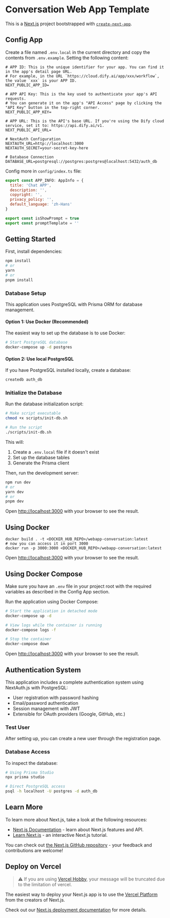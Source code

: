 # Conversation Web App Template
This is a [Next.js](https://nextjs.org/) project bootstrapped with [`create-next-app`](https://github.com/vercel/next.js/tree/canary/packages/create-next-app).

## Config App
Create a file named `.env.local` in the current directory and copy the contents from `.env.example`. Setting the following content:
```
# APP ID: This is the unique identifier for your app. You can find it in the app's detail page URL. 
# For example, in the URL `https://cloud.dify.ai/app/xxx/workflow`, the value `xxx` is your APP ID.
NEXT_PUBLIC_APP_ID=

# APP API Key: This is the key used to authenticate your app's API requests. 
# You can generate it on the app's "API Access" page by clicking the "API Key" button in the top-right corner.
NEXT_PUBLIC_APP_KEY=

# APP URL: This is the API's base URL. If you're using the Dify cloud service, set it to: https://api.dify.ai/v1.
NEXT_PUBLIC_API_URL=

# NextAuth Configuration
NEXTAUTH_URL=http://localhost:3000
NEXTAUTH_SECRET=your-secret-key-here

# Database Connection
DATABASE_URL=postgresql://postgres:postgres@localhost:5432/auth_db
```

Config more in `config/index.ts` file:   
```js
export const APP_INFO: AppInfo = {
  title: 'Chat APP',
  description: '',
  copyright: '',
  privacy_policy: '',
  default_language: 'zh-Hans'
}

export const isShowPrompt = true
export const promptTemplate = ''
```

## Getting Started
First, install dependencies:
```bash
npm install
# or
yarn
# or
pnpm install
```

### Database Setup

This application uses PostgreSQL with Prisma ORM for database management.

#### Option 1: Use Docker (Recommended)

The easiest way to set up the database is to use Docker:

```bash
# Start PostgreSQL database
docker-compose up -d postgres
```

#### Option 2: Use local PostgreSQL

If you have PostgreSQL installed locally, create a database:

```bash
createdb auth_db
```

### Initialize the Database

Run the database initialization script:

```bash
# Make script executable
chmod +x scripts/init-db.sh

# Run the script
./scripts/init-db.sh
```

This will:
1. Create a `.env.local` file if it doesn't exist
2. Set up the database tables
3. Generate the Prisma client

Then, run the development server:

```bash
npm run dev
# or
yarn dev
# or
pnpm dev
```
Open [http://localhost:3000](http://localhost:3000) with your browser to see the result.

## Using Docker

```
docker build . -t <DOCKER_HUB_REPO>/webapp-conversation:latest
# now you can access it in port 3000
docker run -p 3000:3000 <DOCKER_HUB_REPO>/webapp-conversation:latest
```

Open [http://localhost:3000](http://localhost:3000) with your browser to see the result.

## Using Docker Compose

Make sure you have an `.env` file in your project root with the required variables as described in the Config App section.

Run the application using Docker Compose:

```bash
# Start the application in detached mode
docker-compose up -d

# View logs while the container is running
docker-compose logs -f

# Stop the container
docker-compose down
```

Open [http://localhost:3000](http://localhost:3000) with your browser to see the result.

## Authentication System

This application includes a complete authentication system using NextAuth.js with PostgreSQL:

- User registration with password hashing
- Email/password authentication
- Session management with JWT
- Extensible for OAuth providers (Google, GitHub, etc.)

### Test User

After setting up, you can create a new user through the registration page.

### Database Access

To inspect the database:

```bash
# Using Prisma Studio
npx prisma studio

# Direct PostgreSQL access
psql -h localhost -U postgres -d auth_db
```

## Learn More

To learn more about Next.js, take a look at the following resources:

- [Next.js Documentation](https://nextjs.org/docs) - learn about Next.js features and API.
- [Learn Next.js](https://nextjs.org/learn) - an interactive Next.js tutorial.

You can check out [the Next.js GitHub repository](https://github.com/vercel/next.js/) - your feedback and contributions are welcome!

## Deploy on Vercel

> ⚠️ If you are using [Vercel Hobby](https://vercel.com/pricing), your message will be truncated due to the limitation of vercel.


The easiest way to deploy your Next.js app is to use the [Vercel Platform](https://vercel.com/new?utm_medium=default-template&filter=next.js&utm_source=create-next-app&utm_campaign=create-next-app-readme) from the creators of Next.js.

Check out our [Next.js deployment documentation](https://nextjs.org/docs/deployment) for more details.
